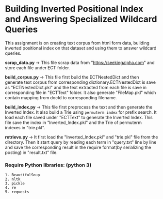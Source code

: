 # Building Inverted Positional Index and Answering Specialized Wildcard Queries

This assignment is on creating text corpus from html form data, building inverted positional index on that dataset and using them to answer wildcard queries.

**scrap_data.py** -> This file scrap data from "https://seekingalpha.com" and store each file under ECT folder.

**build_corpus.py** -> This file first build the ECTNestedDict and then generate text corpus from corresponding dictionary.ECTNestedDict is save as "ECTNestedDict.pkl" and the text extracted from each file is save in corresponding file in "ECTText" folder. It also generate "FileMap.pkl" which contain mapping from docId to corresponding filename.

**build_index.py** -> This file first preprocess the text and then generate the Inverted Index. It also build a Trie using `permuterm index` for prefix search. It load each file saved under "ECTText" to generate the Inverted Index. This file save the index in "Inverted_Index.pkl" and the Trie of permuterm indexes in "trie.pkl".

**retrieve.py** -> It first load the "Inverted_Index.pkl" and "trie.pkl" file from the directory. Then it start query by reading each term in "query.txt" line by line and save the corresponding result in the require format(by serializing the posting) in "result.txt" file.


### Require Python libraries: (python 3)
    1. BeautifulSoup
    2. nltk
    3. pickle
    4. re
    5. requests